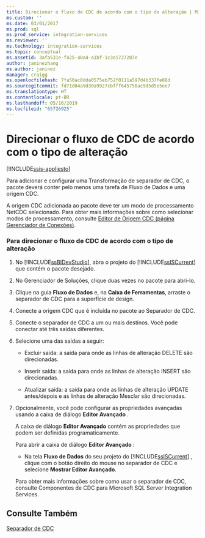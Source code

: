 ```yaml
---
title: Direcionar o fluxo de CDC de acordo com o tipo de alteração | Microsoft Docs
ms.custom: ''
ms.date: 03/01/2017
ms.prod: sql
ms.prod_service: integration-services
ms.reviewer: ''
ms.technology: integration-services
ms.topic: conceptual
ms.assetid: 3afa531e-f425-40a4-a1bf-1c3e1727287e
author: janinezhang
ms.author: janinez
manager: craigg
ms.openlocfilehash: 7fa50ac8dda0575eb752f0111a597d4b337fe88d
ms.sourcegitcommit: fd71d04a9d30a9927cbfff645750ac9d5d5e5ee7
ms.translationtype: HT
ms.contentlocale: pt-BR
ms.lasthandoff: 05/16/2019
ms.locfileid: "65726925"
---
```

# <a name="direct-the-cdc-stream-according-to-the-type-of-change"></a>Direcionar o fluxo de CDC de acordo com o tipo de alteração

[!INCLUDE[ssis-appliesto](../../includes/ssis-appliesto-ssvrpluslinux-asdb-asdw-xxx.md)]


  Para adicionar e configurar uma Transformação de separador de CDC, o pacote deverá conter pelo menos uma tarefa de Fluxo de Dados e uma origem CDC.  
  
 A origem CDC adicionada ao pacote deve ter um modo de processamento NetCDC selecionado. Para obter mais informações sobre como selecionar modos de processamento, consulte [Editor de Origem CDC &#40;página Gerenciador de Conexões&#41;](../../integration-services/data-flow/cdc-source-editor-connection-manager-page.md).  
  
### <a name="to-direct-the-cdc-stream-according-to-the-type-of-change"></a>Para direcionar o fluxo de CDC de acordo com o tipo de alteração  
  
1.  No [!INCLUDE[ssBIDevStudio](../../includes/ssbidevstudio-md.md)], abra o projeto do [!INCLUDE[ssISCurrent](../../includes/ssiscurrent-md.md)] que contém o pacote desejado.  
  
2.  No Gerenciador de Soluções, clique duas vezes no pacote para abri-lo.  
  
3.  Clique na guia **Fluxo de Dados** e, na **Caixa de Ferramentas**, arraste o separador de CDC para a superfície de design.  
  
4.  Conecte a origem CDC que é incluída no pacote ao Separador de CDC.  
  
5.  Conecte o separador de CDC a um ou mais destinos. Você pode conectar até três saídas diferentes.  
  
6.  Selecione uma das saídas a seguir:  
  
    -   Excluir saída: a saída para onde as linhas de alteração DELETE são direcionadas.  
  
    -   Inserir saída: a saída para onde as linhas de alteração INSERT são direcionadas.  
  
    -   Atualizar saída: a saída para onde as linhas de alteração UPDATE antes/depois e as linhas de alteração Mesclar são direcionadas.  
  
7.  Opcionalmente, você pode configurar as propriedades avançadas usando a caixa de diálogo **Editor Avançado** .  
  
     A caixa de diálogo **Editor Avançado** contém as propriedades que podem ser definidas programaticamente.  
  
     Para abrir a caixa de diálogo **Editor Avançado** :  
  
    -   Na tela **Fluxo de Dados** do seu projeto do [!INCLUDE[ssISCurrent](../../includes/ssiscurrent-md.md)] , clique com o botão direito do mouse no separador de CDC e selecione **Mostrar Editor Avançado**.  
  
     Para obter mais informações sobre como usar o separador de CDC, consulte Componentes de CDC para Microsoft SQL Server Integration Services.  
  
## <a name="see-also"></a>Consulte Também  
 [Separador de CDC](../../integration-services/data-flow/cdc-splitter.md)  
  
  
